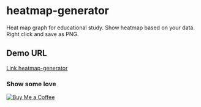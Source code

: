 # heatmap-generator
Heat map graph for educational study. Show heatmap based on your data.
Right click and save as PNG.

## Demo URL
[Link heatmap-generator](https://heatmap-maker-eqcfae6tuhn6rvij9jzrqq.streamlit.app/)

### Show some love
[![Buy Me a Coffee](https://img.buymeacoffee.com/button-api/?text=Buy%20me%20a%20coffee&emoji=☕&slug=suriyakame&button_colour=FFDD00&font_colour=000000&font_family=Cookie&outline_colour=000000&coffee_colour=ffffff)](https://buymeacoffee.com/suriyakame)



